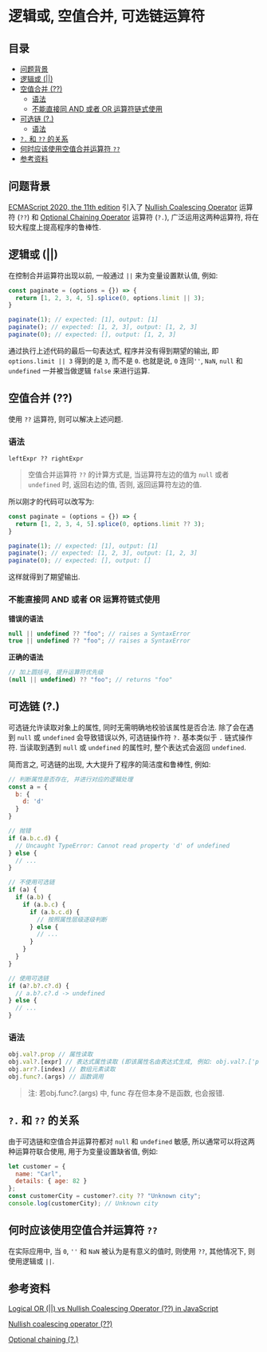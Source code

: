 <h1>逻辑或, 空值合并, 可选链运算符</h1>

<h2>目录</h2>

- [问题背景](#问题背景)
- [逻辑或 (||)](#逻辑或-)
- [空值合并 (??)](#空值合并-)
  - [语法](#语法)
  - [不能直接同 AND 或者 OR 运算符链式使用](#不能直接同-and-或者-or-运算符链式使用)
- [可选链 (?.)](#可选链-)
  - [语法](#语法-1)
- [`?.` 和 `??` 的关系](#-和--的关系)
- [何时应该使用空值合并运算符 `??`](#何时应该使用空值合并运算符-)
- [参考资料](#参考资料)

## 问题背景
[ECMAScript 2020, the 11th edition](https://tc39.es/ecma262/#sec-intro) 引入了 [Nullish Coalescing Operator](https://tc39.es/ecma262/#prod-CoalesceExpression) 运算符 (`??`) 和 [Optional Chaining Operator](https://tc39.es/ecma262/#prod-OptionalExpression) 运算符 (`?.`), 广泛运用这两种运算符, 将在较大程度上提高程序的鲁棒性.

## 逻辑或 (||)
在控制合并运算符出现以前, 一般通过 `||` 来为变量设置默认值, 例如:
```javascript
const paginate = (options = {}) => {
  return [1, 2, 3, 4, 5].splice(0, options.limit || 3);
}

paginate(1); // expected: [1], output: [1]
paginate(); // expected: [1, 2, 3], output: [1, 2, 3]
paginate(0); // expected: [], output: [1, 2, 3]
```
通过执行上述代码的最后一句表达式, 程序并没有得到期望的输出, 即 `options.limit || 3` 得到的是 `3`, 而不是 `0`. 也就是说, `0` 连同`''`, `NaN`, `null` 和 `undefined` 一并被当做逻辑 `false` 来进行运算.

## 空值合并 (??)
使用 `??` 运算符, 则可以解决上述问题.

### 语法
```
leftExpr ?? rightExpr
```

> 空值合并运算符 `??` 的计算方式是, 当运算符左边的值为 `null` 或者 `undefined` 时, 返回右边的值, 否则, 返回运算符左边的值.

所以刚才的代码可以改写为: 
```javascript
const paginate = (options = {}) => {
  return [1, 2, 3, 4, 5].splice(0, options.limit ?? 3);
}

paginate(1); // expected: [1], output: [1]
paginate(); // expected: [1, 2, 3], output: [1, 2, 3]
paginate(0); // expected: [], output: []
```
这样就得到了期望输出.

### 不能直接同 AND 或者 OR 运算符链式使用

**错误的语法**
```javascript
null || undefined ?? "foo"; // raises a SyntaxError
true || undefined ?? "foo"; // raises a SyntaxError
```

**正确的语法**
```javascript
// 加上圆括号, 提升运算符优先级
(null || undefined) ?? "foo"; // returns "foo"
```

## 可选链 (?.)
可选链允许读取对象上的属性, 同时无需明确地校验该属性是否合法. 除了会在遇到 `null` 或 `undefined` 会导致错误以外, 可选链操作符 `?.` 基本类似于 `.` 链式操作符. 当读取到遇到 `null` 或 `undefined` 的属性时, 整个表达式会返回 `undefined`.

简而言之, 可选链的出现, 大大提升了程序的简洁度和鲁棒性, 例如:

```javascript
// 判断属性是否存在, 并进行对应的逻辑处理
const a = {
  b: {
    d: 'd'
  }
}

// 抛错
if (a.b.c.d) {
  // Uncaught TypeError: Cannot read property 'd' of undefined
} else {
  // ...
}

// 不使用可选链
if (a) {
  if (a.b) {
    if (a.b.c) {
      if (a.b.c.d) {
        // 按照属性层级逐级判断
      } else {
        // ...
      }
    }
  }
}

// 使用可选链
if (a?.b?.c?.d) {
  // a.b?.c?.d -> undefined
} else {
  // ...
}
```

### 语法
```javascript
obj.val?.prop // 属性读取
obj.val?.[expr] // 表达式属性读取 (即该属性名由表达式生成, 例如: obj.val?.['prop' + 'Name'])
obj.arr?.[index] // 数组元素读取
obj.func?.(args) // 函数调用
```

> 注: 若obj.func?.(args) 中, func 存在但本身不是函数, 也会报错.

## `?.` 和 `??` 的关系
由于可选链和空值合并运算符都对 `null` 和 `undefined` 敏感, 所以通常可以将这两种运算符联合使用, 用于为变量设置缺省值, 例如:

```javascript
let customer = {
  name: "Carl",
  details: { age: 82 }
};
const customerCity = customer?.city ?? "Unknown city";
console.log(customerCity); // Unknown city
```

## 何时应该使用空值合并运算符 `??`
在实际应用中, 当 `0`, `''` 和 `NaN` 被认为是有意义的值时, 则使用 `??`, 其他情况下, 则使用逻辑或 `||`.

## 参考资料
[Logical OR (||) vs Nullish Coalescing Operator (??) in JavaScript](https://dev.to/hereisnaman/logical-or-vs-nullish-coalescing-operator-in-javascript-3851)

[Nullish coalescing operator (??)](https://developer.mozilla.org/en-US/docs/Web/JavaScript/Reference/Operators/Nullish_coalescing_operator)

[Optional chaining (?.)](https://developer.mozilla.org/en-US/docs/Web/JavaScript/Reference/Operators/Optional_chaining)